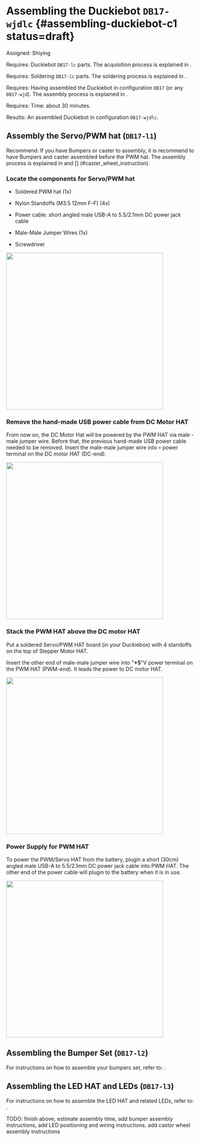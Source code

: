 # Assembling the Duckiebot `DB17-wjdlc` {#assembling-duckiebot-c1 status=draft}

Assigned: Shiying

<div class='requirements' markdown="1">

Requires: Duckiebot `DB17-lc` parts.
The acquisition process is explained in [](#acquiring-parts-c1).

Requires: Soldering `DB17-lc` parts.
The soldering process is explained in [](#soldering-boards-c1).

Requires: Having assembled the Duckiebot in configuration `DB17` (or any `DB17-wjd`). The assembly process is explained in [](#assembling-duckiebot-c0).

Requires: Time: about 30 minutes.

Results: An assembled Duckiebot in configuration `DB17-wjdlc`.

</div>

## Assembly the Servo/PWM hat (`DB17-l1`)
Recommend: If you have Bumpers or caster to assembly, it is recommend to have Bumpers and caster assembled before the PWM hat. The assembly process is explained in [](#bumper-assembly) and [] (#caster_wheel_instruction).

### Locate the components for Servo/PWM hat
* Soldered PWM hat (1x)
* Nylon Standoffs (M3.5 12mm F-F) (4x)

* Power cable: short angled male USB-A to 5.5/2.1mm DC power jack cable
* Male-Male Jumper Wires (1x)
* Screwdriver

<div figure-id="fig:component_PWM" figure-caption="Components-List for PWM HAT">
     <img src="component_PWM.jpg" style='width: 30em'/>
</div>

### Remove the hand-made USB power cable from DC Motor HAT

From now on, the DC Motor Hat will be powered by the PWM HAT via male -male jumper wire. Before that, the previous hand-made USB power cable needed to be removed. Insert the male-male jumper wire into `+` power terminal on the DC motor HAT (DC-end).

<div figure-id="fig:positive_terminal_DC" figure-caption="Insert the male-male wire into `+` terminal block on the DC motor HAT">
     <img src="plus_terminal_DC.jpg" style='width: 30em'/>
</div>

### Stack the PWM HAT above the DC motor HAT 

Put a soldered Servo/PWM HAT board (in your Duckiebox) with 4 standoffs on the top of Stepper Motor HAT.

Insert the other end of male-male jumper wire into "**+5**"V power terminal on the PWM HAT (PWM-end). It leads the power to DC motor HAT. 

<div figure-id="fig:pos_terminal_PWM" figure-caption="Insert the PWM-end into +5V terminal on PWM HAT ">
     <img src="pos_terminal_PWM.jpg" style='width: 30em'/>
</div>


### Power Supply for PWM HAT

To power the PWM/Servo HAT from the battery, plugin a short (30cm) angled male USB-A to 5.5/2.1mm DC power jack cable into PWM HAT. The other end of the power cable will plugin to the battery when it is in use.  

<div figure-id="fig:angled_power_cable" figure-caption="Plugin the short angled male DC power cable">
     <img src="angled_power_cable.jpg" style='width: 30em'/>
</div>


## Assembling the Bumper Set (`DB17-l2`)

For instructions on how to assemble your bumpers set, refer to: [](#bumper-assembly).

## Assembling the LED HAT and LEDs (`DB17-l3`)

For instructions on how to assemble the LED HAT and related LEDs, refer to: [](#leds-setup).

TODO: finish above, estimate assembly time, add bumper assembly instructions, add LED positioning and wiring instructions, add castor wheel assembly instructions

